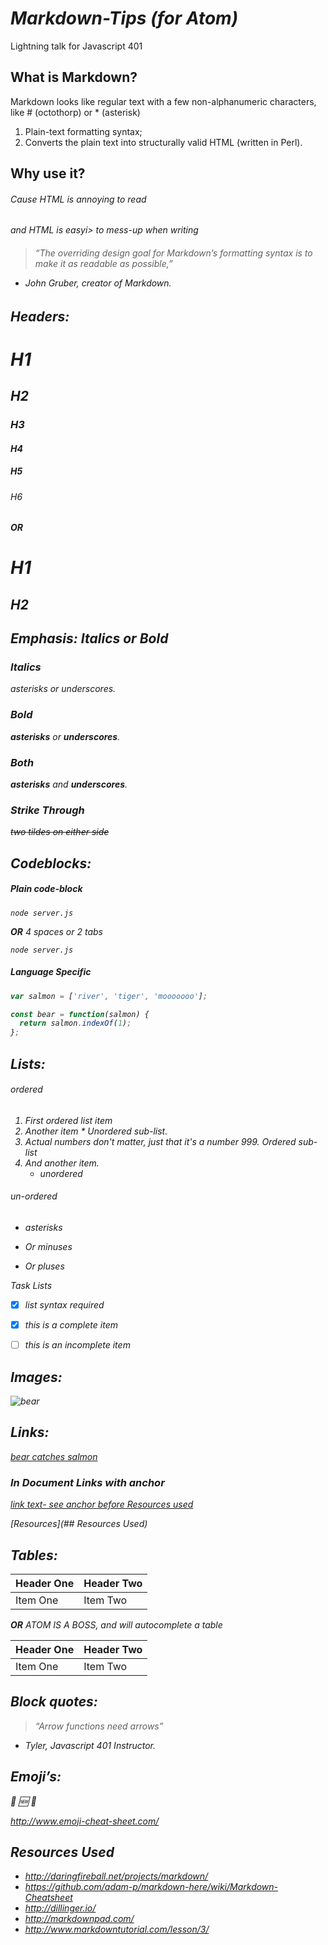 # *Markdown-Tips (for Atom)*
Lightning talk for Javascript 401

## What is Markdown?

Markdown looks like regular text with a few non-alphanumeric characters, like # (octothorp) or * (asterisk)

1. Plain-text formatting syntax;
2. Converts the plain text into structurally valid HTML (written in Perl).

## Why use it?

<h6>Cause HTML is <em>annoying</em> to read</h6>
<h6>and HTML is <i>easyi> to mess-up when writing<h6>

> “The overriding design goal for Markdown’s formatting syntax is to make it as readable as possible,”
- John Gruber, creator of Markdown.


## Headers:

# H1
## H2
### H3
#### H4
##### H5
###### H6

**OR**

H1
==
H2
--



## Emphasis: *Italics* or **Bold**

### *Italics*

*asterisks* or _underscores_.

### **Bold**

 **asterisks** or __underscores__.

### _**Both**_

**_asterisks_** and **_underscores_**.

### Strike Through

 ~~two tildes on either side~~


## Codeblocks:

##### Plain code-block

```
node server.js
```
**OR** 4 spaces or 2 tabs

    node server.js


##### Language Specific

``` javascript
var salmon = ['river', 'tiger', 'mooooooo'];

const bear = function(salmon) {
  return salmon.indexOf(1);
};
```

## Lists:
###### ordered

  1. First ordered list item
  1. Another item
    * Unordered sub-list.
  1. Actual numbers don't matter, just that it's a number
    999. Ordered sub-list
  4. And another item.
	 - unordered

###### un-ordered

* asterisks
- Or minuses
+ Or pluses

Task Lists

* [x] list syntax required
- [x] this is a complete item
+ [ ] this is an incomplete item


## Images:

![bear](http://kids.nationalgeographic.com/content/dam/kids/photos/animals/Mammals/Q-Z/sun-bear-tongue.jpg.adapt.945.1.jpg)

## Links:

[bear catches salmon](https://www.youtube.com/watch?v=1HFXNrrK5YE)

### In Document Links with anchor

[link text- see anchor before Resources used](#abcd)

[Resources](## Resources Used)


## Tables:

| Header One     | Header Two     |
| :------------- | :------------- |
| Item One       | Item Two       |

**OR** ATOM IS A BOSS, and will autocomplete a table

| Header One     | Header Two     |
| :------------- | :------------- |
| Item One       | Item Two       |

## Block quotes:

> “Arrow functions need arrows”
  - Tyler, Javascript 401 Instructor.

## Emoji’s:

:bear:
:new:
:camel:

http://www.emoji-cheat-sheet.com/

<a name="abcd"></a>
## Resources Used

- http://daringfireball.net/projects/markdown/
- https://github.com/adam-p/markdown-here/wiki/Markdown-Cheatsheet
- http://dillinger.io/
- http://markdownpad.com/
- http://www.markdowntutorial.com/lesson/3/
